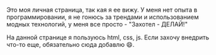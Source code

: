 Это моя личная страница, так кая я ее вижу. У меня нет опыта в программировании, я не гонюсь за трендами и использованием модных технологий, у меня все просто - "Захотел - ДЕЛАЙ!"

На данной странице я пользуюсь html, css, js. Если захочу внедрить что-то еще, обязательно сюда добавлю 😄. 
<!--
**it-spec/it-spec** is a ✨ _special_ ✨ repository because its `README.md` (this file) appears on your GitHub profile.

Here are some ideas to get you started:

- 🔭 I’m currently working on ...
- 🌱 I’m currently learning ...
- 👯 I’m looking to collaborate on ...
- 🤔 I’m looking for help with ...
- 💬 Ask me about ...
- 📫 How to reach me: ...
- 😄 Pronouns: ...
- ⚡ Fun fact: ...
-->
